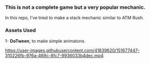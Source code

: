 ### This is not a complete game but a very popular mechanic.

In this repo, I've tried to make a stack mechanic similar to ATM Rush.

### Assets Used
1- **DoTween**, to make simple animatons.

https://user-images.githubusercontent.com/41839620/151677447-310226fb-976a-469c-8fc7-9936033b4dec.mp4

